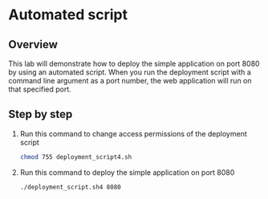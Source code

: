 # Automated script

## Overview

This lab will demonstrate how to deploy the simple application on port 8080 by using an automated script. When you run the deployment script with a command line argument as a port number, the web application will run on that specified port.

## Step by step

1. Run this command to change access permissions of the deployment script

    ```sh
    chmod 755 deployment_script4.sh
    ```

2. Run this command to deploy the simple application on port 8080

    ```sh
    ./deployment_script.sh4 8080
    ```

